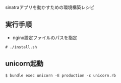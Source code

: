 sinatraアプリを動かすための環境構築レシピ

## 実行手順

- nginx設定ファイルのパスを指定

```
# ./install.sh
```

## unicorn起動

`$ bundle exec unicorn -E production -c unicorn.rb`